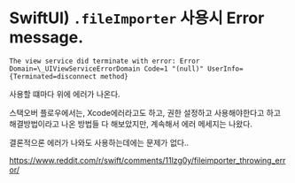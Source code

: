 # SwiftUI) `.fileImporter` 사용시 Error message.

`The view service did terminate with error: Error Domain=\_UIViewServiceErrorDomain Code=1 "(null)" UserInfo={Terminated=disconnect method}`

사용할 떄마다 위에 에러가 나온다.

스택오버 플로우에서는, Xcode에러라고도 하고, 권한 설정하고 사용해야한다고 하고 해결방법이라고 나온 방법들 다 해보았지만, 계속해서 에러 메세지는 나왔다.

결론적으론 에러가 나와도 사용하는데에는 문제가 없다..

https://www.reddit.com/r/swift/comments/11lzg0y/fileimporter_throwing_error/


